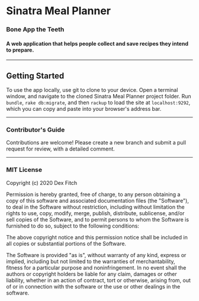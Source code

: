 # Sinatra Meal Planner

### Bone App the Teeth

#### A web application that helps people collect and save recipes they intend to prepare.

------

## Getting Started

To use the app locally, use git to clone to your device. Open a terminal window, and navigate to the cloned Sinatra Meal Planner project folder. Run `bundle`, `rake db:migrate`, and then `rackup` to load the site at `localhost:9292`, which you can copy and paste into your browser's address bar.

------

### Contributor's Guide

Contributions are welcome! Please create a new branch and submit a pull request for review, with a detailed comment.

------

### MIT License

Copyright (c) 2020 Dex Fitch

Permission is hereby granted, free of charge, to any person obtaining a copy of this software and associated documentation files (the "Software"), to deal
in the Software without restriction, including without limitation the rights to use, copy, modify, merge, publish, distribute, sublicense, and/or sell copies of the Software, and to permit persons to whom the Software is furnished to do so, subject to the following conditions:

The above copyright notice and this permission notice shall be included in all copies or substantial portions of the Software.

The Software is provided "as is", without warranty of any kind, express or implied, including but not limited to the warranties of merchantability, fitness for a particular purpose and noninfringement. In no event shall the authors or copyright holders be liable for any claim, damages or other liability, whether in an action of contract, tort or otherwise, arising from, out of or in connection with the software or the use or other dealings in the software.
